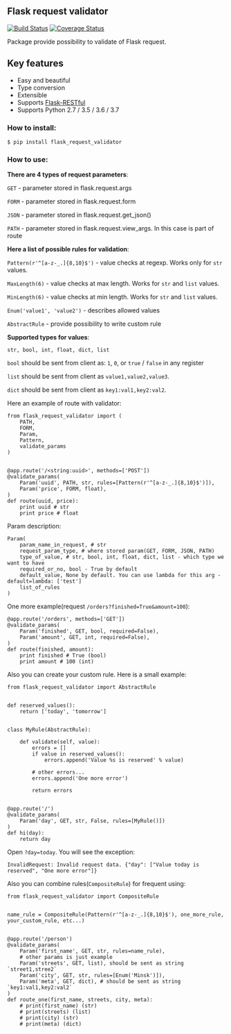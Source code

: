 ## Flask request validator

[![Build Status](https://api.travis-ci.org/d-ganchar/flask_request_validator.svg?branch=master)](https://travis-ci.org/d-ganchar/flask_request_validator)
[![Coverage Status](https://coveralls.io/repos/github/d-ganchar/flask_request_validator/badge.svg?branch=master)](https://coveralls.io/github/d-ganchar/flask_request_validator?branch=master)


Package provide possibility to validate of Flask request.

Key features
------------
- Easy and beautiful
- Type conversion
- Extensible
- Supports [Flask-RESTful](https://flask-restful.readthedocs.io/en/latest/)
- Supports Python 2.7 / 3.5 / 3.6 / 3.7

### How to install:

```
$ pip install flask_request_validator
```

### How to use:

**There are 4 types of request parameters**:

`GET` - parameter stored in flask.request.args

`FORM` - parameter stored in flask.request.form

`JSON` - parameter stored in flask.request.get_json()

`PATH` - parameter stored in flask.request.view_args. In this case is part of route


**Here a list of possible rules for validation**:

`Pattern(r'^[a-z-_.]{8,10}$')` - value checks at regexp. Works only for `str` values.

`MaxLength(6)` - value checks at max length. Works for `str` and `list` values.

`MinLength(6)` - value checks at min length. Works for `str` and `list` values.

`Enum('value1', 'value2')` - describes allowed values

`AbstractRule` - provide possibility to write custom rule

**Supported types for values**:

`str, bool, int, float, dict, list`

`bool` should be sent from client as: `1`, `0`, or `true` / `false` in any register

`list` should be sent from client as `value1,value2,value3`. 

`dict` should be sent from client as `key1:val1,key2:val2`. 

Here an example of route with validator:


```
from flask_request_validator import (
    PATH,
    FORM,
    Param,
    Pattern,
    validate_params
)


@app.route('/<string:uuid>', methods=['POST'])
@validate_params(
    Param('uuid', PATH, str, rules=[Pattern(r'^[a-z-_.]{8,10}$')]),
    Param('price', FORM, float),
)
def route(uuid, price):
    print uuid # str
    print price # float
```

Param description:

```
Param(
    param_name_in_request, # str
    request_param_type, # where stored param(GET, FORM, JSON, PATH)
    type_of_value, # str, bool, int, float, dict, list - which type we want to have
    required_or_no, bool - True by default
    default_value, None by default. You can use lambda for this arg - default=lambda: ['test']
    list_of_rules
)

```

One more example(request `/orders?finished=True&amount=100`):

```
@app.route('/orders', methods=['GET'])
@validate_params(
    Param('finished', GET, bool, required=False),
    Param('amount', GET, int, required=False),
)
def route(finished, amount):
    print finished # True (bool)
    print amount # 100 (int)

```

Also you can create your custom rule. Here is a small example:

```
from flask_request_validator import AbstractRule


def reserved_values():
    return ['today', 'tomorrow']


class MyRule(AbstractRule):

    def validate(self, value):
        errors = []
        if value in reserved_values():
            errors.append('Value %s is reserved' % value)

        # other errors...
        errors.append('One more error')

        return errors


@app.route('/')
@validate_params(
    Param('day', GET, str, False, rules=[MyRule()])
)
def hi(day):
    return day
```

Open `?day=today`. You will see the exception: 

```
InvalidRequest: Invalid request data. {"day": ["Value today is reserved", "One more error"]}
```

Also you can combine rules(`CompositeRule`) for frequent using:

```
from flask_request_validator import CompositeRule


name_rule = CompositeRule(Pattern(r'^[a-z-_.]{8,10}$'), one_more_rule, your_custom_rule, etc...)


@app.route('/person')
@validate_params(
    Param('first_name', GET, str, rules=name_rule),
    # other params is just example
    Param('streets', GET, list), should be sent as string `street1,stree2`
    Param('city', GET, str, rules=[Enum('Minsk')]),
    Param('meta', GET, dict), # should be sent as string `key1:val1,key2:val2`
)
def route_one(first_name, streets, city, meta):
    # print(first_name) (str)
    # print(streets) (list)
    # print(city) (str)
    # print(meta) (dict)
```
